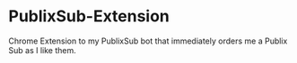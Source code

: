 # PublixSub-Extension
Chrome Extension to my PublixSub bot that immediately orders me a Publix Sub as I like them.
